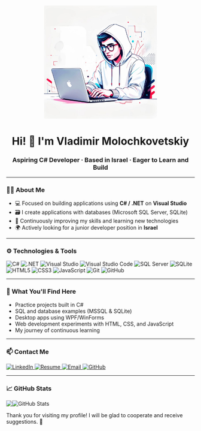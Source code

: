 <div align="center">
  <img src="https://github.com/shankkzn/profile-assets/raw/main/banner1.jpg" alt="Banner 1" width="60%" />
</div>

<h1 align="center">Hi! 👋 I'm Vladimir Molochkovetskiy</h1>

<h3 align="center">
  <strong>Aspiring C# Developer · Based in Israel · Eager to Learn and Build</strong>
</h3>

---

### 👨‍💻 About Me

- 💻 Focused on building applications using **C# / .NET** on **Visual Studio**
- 🗃 I create applications with databases (Microsoft SQL Server, SQLite)
- 🧠 Continuously improving my skills and learning new technologies
- 🌍 Actively looking for a junior developer position in **Israel**

---

### ⚙️ Technologies & Tools

![C#](https://img.shields.io/badge/C%23-239120?style=flat&logo=c-sharp&logoColor=white)
![.NET](https://img.shields.io/badge/.NET-512BD4?style=flat&logo=dotnet&logoColor=white)
![Visual Studio](https://img.shields.io/badge/Visual_Studio-5C2D91?style=flat&logo=visual-studio&logoColor=white)
![Visual Studio Code](https://img.shields.io/badge/VS%20Code-007ACC?style=flat&logo=visual-studio-code&logoColor=white)
![SQL Server](https://img.shields.io/badge/SQL_Server-CC2927?style=flat&logo=microsoft-sql-server&logoColor=white)
![SQLite](https://img.shields.io/badge/SQLite-003B57?style=flat&logo=sqlite&logoColor=white)
![HTML5](https://img.shields.io/badge/HTML5-E34F26?style=flat&logo=html5&logoColor=white)
![CSS3](https://img.shields.io/badge/CSS3-1572B6?style=flat&logo=css3&logoColor=white)
![JavaScript](https://img.shields.io/badge/JavaScript-F7DF1E?style=flat&logo=javascript&logoColor=black)
![Git](https://img.shields.io/badge/Git-F05032?style=flat&logo=git&logoColor=white)
![GitHub](https://img.shields.io/badge/GitHub-181717?style=flat&logo=github&logoColor=white)

---

### 📁 What You'll Find Here

- Practice projects built in C#
- SQL and database examples (MSSQL & SQLite)
- Desktop apps using WPF/WinForms
- Web development experiments with HTML, CSS, and JavaScript
- My journey of continuous learning

---

### 📫 Contact Me

<a href="https://www.linkedin.com/in/vladimir-molochkovetsky-67670aab" title="Visit my LinkedIn" target="_blank" rel="noopener noreferrer">
  <img src="https://img.shields.io/badge/LinkedIn-0A66C2?style=flat&logo=linkedin&logoColor=white" alt="LinkedIn" />
</a>
<a href="https://github.com/VladimirMolochkovetskiy/resume/raw/main/Resume_Vladimir_Molochkovetskiy.pdf" title="View my Resume" target="_blank" rel="noopener noreferrer">
  <img src="https://img.shields.io/badge/Resume-0E76A8?style=flat" alt="Resume" />
</a>
<a href="mailto:dovid1992@gmail.com" title="Send Email" target="_blank" rel="noopener noreferrer">
  <img src="https://img.shields.io/badge/dovid1992@gmail.com-D14836?style=flat&logo=gmail&logoColor=white" alt="Email" />
</a>
<a href="https://github.com/shankkzn?tab=repositories" title="Visit my GitHub repositories" target="_blank" rel="noopener noreferrer">
  <img src="https://img.shields.io/badge/GitHub-shankkzn-181717?style=flat&logo=github&logoColor=white" alt="GitHub" />
</a>

---

### 📈 GitHub Stats

<p>
  <img align="left" src="https://github-readme-stats.vercel.app/api/top-langs/?username=shankkzn&layout=compact&theme=default" />
</p>
<p>
  <img src="https://github-readme-stats.vercel.app/api?username=shankkzn&show_icons=true&theme=default" alt="GitHub Stats" />
</p>

Thank you for visiting my profile! I will be glad to cooperate and receive suggestions. 🚀
